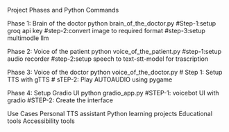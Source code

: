 Project Phases and Python Commands

Phase 1: Brain of the doctor
python brain_of_the_doctor.py
    #Step-1:setup groq api key
    #step-2:convert image to required format
    #step-3:setup multimodle llm

Phase 2: Voice of the patient
python voice_of_the_patient.py
    #step-1:setup audio recorder
    #step-2:setup speech to text-stt-model for trascription

Phase 3: Voice of the doctor
python voice_of_the_doctor.py
    # Step 1: Setup TTS with gTTS
    # sTEP-2: Play AUTOAUDIO using pygame

Phase 4: Setup Gradio UI
python gradio_app.py
    #STEP-1: voicebot UI with gradio
    #STEP-2: Create the interface

Use Cases
    Personal TTS assistant
    Python learning projects
    Educational tools
    Accessibility tools